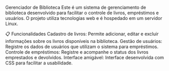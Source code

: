 Gerenciador de Biblioteca
Este é um sistema de gerenciamento de biblioteca desenvolvido para facilitar o controle de livros, empréstimos e usuários. O projeto utiliza tecnologias web e é hospedado em um servidor Linux.

📋 Funcionalidades
Cadastro de livros: Permite adicionar, editar e excluir informações sobre os livros disponíveis na biblioteca.
Gestão de usuários: Registre os dados de usuários que utilizam o sistema para empréstimos.
Controle de empréstimos: Registre e acompanhe o status dos livros emprestados e devolvidos.
Interface amigável: Interface desenvolvida com CSS para facilitar a usabilidade.
